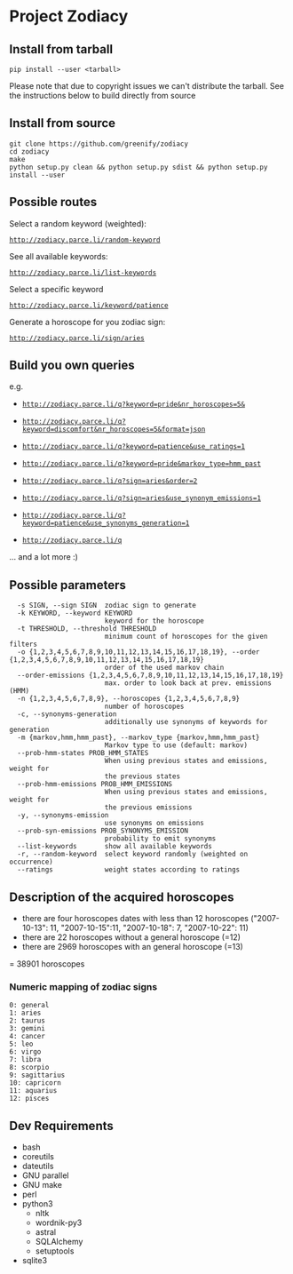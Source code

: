 Project Zodiacy
===============

Install from tarball
--------------------

```
pip install --user <tarball>
```

Please note that due to copyright issues we can't distribute the tarball.
See the instructions below to build directly from source

Install from source
-------------------

```
git clone https://github.com/greenify/zodiacy
cd zodiacy
make
python setup.py clean && python setup.py sdist && python setup.py install --user
```

Possible routes
---------------

Select a random keyword (weighted):

[`http://zodiacy.parce.li/random-keyword`](http://zodiacy.parce.li/random-keyword)

See all available keywords:

[`http://zodiacy.parce.li/list-keywords`](http://zodiacy.parce.li/list-keywords)

Select a specific keyword

[`http://zodiacy.parce.li/keyword/patience`](http://zodiacy.parce.li/keyword/patience)

Generate a horoscope for you zodiac sign:

[`http://zodiacy.parce.li/sign/aries`](http://zodiacy.parce.li/sign/aries)

Build you own queries
---------------------

e.g.

- [`http://zodiacy.parce.li/q?keyword=pride&nr_horoscopes=5&`](http://zodiacy.parce.li/q?keyword=pride&nr_horoscopes=5)

- [`http://zodiacy.parce.li/q?keyword=discomfort&nr_horoscopes=5&format=json`](http://zodiacy.parce.li/q?keyword=discomfort&nr_horoscopes=5&format=json)

- [`http://zodiacy.parce.li/q?keyword=patience&use_ratings=1`](http://zodiacy.parce.li/q?keyword=patience&use_ratings=1)

- [`http://zodiacy.parce.li/q?keyword=pride&markov_type=hmm_past`](http://zodiacy.parce.li/q?keyword=patience&markov_type=hmm_past)

- [`http://zodiacy.parce.li/q?sign=aries&order=2`](http://zodiacy.parce.li/q?sign=aries&order=2)

- [`http://zodiacy.parce.li/q?sign=aries&use_synonym_emissions=1`](http://zodiacy.parce.li/q?sign=aries&use_synonym_emissions=1)

- [`http://zodiacy.parce.li/q?keyword=patience&use_synonyms_generation=1`](http://zodiacy.parce.li/q?keyword=patience&use=synonyms_generation=1)

- [`http://zodiacy.parce.li/q`](http://zodiacy.parce.li/q)


... and a lot more :)

Possible parameters
-------------------


```
  -s SIGN, --sign SIGN  zodiac sign to generate
  -k KEYWORD, --keyword KEYWORD
                        keyword for the horoscope
  -t THRESHOLD, --threshold THRESHOLD
                        minimum count of horoscopes for the given filters
  -o {1,2,3,4,5,6,7,8,9,10,11,12,13,14,15,16,17,18,19}, --order {1,2,3,4,5,6,7,8,9,10,11,12,13,14,15,16,17,18,19}
                        order of the used markov chain
  --order-emissions {1,2,3,4,5,6,7,8,9,10,11,12,13,14,15,16,17,18,19}
                        max. order to look back at prev. emissions (HMM)
  -n {1,2,3,4,5,6,7,8,9}, --horoscopes {1,2,3,4,5,6,7,8,9}
                        number of horoscopes
  -c, --synonyms-generation
                        additionally use synonyms of keywords for generation
  -m {markov,hmm,hmm_past}, --markov_type {markov,hmm,hmm_past}
                        Markov type to use (default: markov)
  --prob-hmm-states PROB_HMM_STATES
                        When using previous states and emissions, weight for
                        the previous states
  --prob-hmm-emissions PROB_HMM_EMISSIONS
                        When using previous states and emissions, weight for
                        the previous emissions
  -y, --synonyms-emission
                        use synonyms on emissions
  --prob-syn-emissions PROB_SYNONYMS_EMISSION
                        probability to emit synonyms
  --list-keywords       show all available keywords
  -r, --random-keyword  select keyword randomly (weighted on occurrence)
  --ratings             weight states according to ratings
```

Description of the acquired horoscopes
--------------------------------------

* there are four horoscopes dates with less than 12 horoscopes ("2007-10-13": 11, "2007-10-15":11, "2007-10-18": 7, "2007-10-22": 11)
* there are 22 horoscopes without a general horoscope (=12)
* there are 2969 horoscopes with an general horoscope (=13)

= 38901 horoscopes

### Numeric mapping of zodiac signs

```
0: general
1: aries
2: taurus
3: gemini
4: cancer
5: leo
6: virgo
7: libra
8: scorpio
9: sagittarius
10: capricorn
11: aquarius
12: pisces
```

Dev Requirements
----------------

* bash
* coreutils
* dateutils
* GNU parallel
* GNU make
* perl
* python3
  * nltk
  * wordnik-py3
  * astral
  * SQLAlchemy
  * setuptools
* sqlite3
